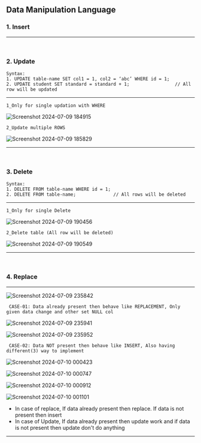 ## Data Manipulation Language

### 1. Insert

<hr>
<br>

### 2. Update
    Syntax: 
    1. UPDATE table-name SET col1 = 1, col2 = ‘abc’ WHERE id = 1;
    2. UPDATE student SET standard = standard + 1;                 // All row will be updated
<hr>

    1_Only for single updation with WHERE
![Screenshot 2024-07-09 184915](https://github.com/Mehul237/Core-Subjects/assets/117193057/d8eb28e1-6b80-4269-8b7d-4461bc2f5722)

    2_Update multiple ROWS
![Screenshot 2024-07-09 185829](https://github.com/Mehul237/Core-Subjects/assets/117193057/a3950265-f91f-49e6-9756-28cf3e4c5f23)

<hr>
<br>

### 3. Delete
    Syntax:
    1. DELETE FROM table-name WHERE id = 1;
    2. DELETE FROM table-name;              // All rows will be deleted

<hr>

    1_Only for single Delete
![Screenshot 2024-07-09 190456](https://github.com/Mehul237/Core-Subjects/assets/117193057/01749b58-a746-4bdd-b767-f32248ab9d79)

    2_Delete table (All row will be deleted)

![Screenshot 2024-07-09 190549](https://github.com/Mehul237/Core-Subjects/assets/117193057/322a2f9c-bd3d-4706-9a9e-45aebba82316)

<hr>
<br>

### 4. Replace

<hr>

![Screenshot 2024-07-09 235842](https://github.com/Mehul237/Core-Subjects/assets/117193057/7b678bb2-1d0d-46cc-8c6e-49cb9ffb5a44)

     CASE-01: Data already present then behave like REPLACEMENT, Only given data change and other set NULL col

![Screenshot 2024-07-09 235941](https://github.com/Mehul237/Core-Subjects/assets/117193057/759bbc1e-d013-4145-af4a-3fcd6194a5c9)

![Screenshot 2024-07-09 235952](https://github.com/Mehul237/Core-Subjects/assets/117193057/07a4eb97-406f-4df9-91f3-361cb0e93803)

     CASE-02: Data NOT present then behave like INSERT, Also having different(3) way to implement

![Screenshot 2024-07-10 000423](https://github.com/Mehul237/Core-Subjects/assets/117193057/ac0fd338-2ce7-42f8-8823-93177f0bd2ae)

![Screenshot 2024-07-10 000747](https://github.com/Mehul237/Core-Subjects/assets/117193057/a8369f8b-e3b4-43b5-8eb0-e5651578b629)

![Screenshot 2024-07-10 000912](https://github.com/Mehul237/Core-Subjects/assets/117193057/271ffd98-394d-465f-a439-71c97c4fd0cd)

![Screenshot 2024-07-10 001101](https://github.com/Mehul237/Core-Subjects/assets/117193057/9d9d0669-cb83-4407-86aa-c803b7d40fa4)

- In case of replace, If data already present then replace. If data is not present then insert
- In case of Update, If data already present then update work and if data is not present then update don't do anything


    
<hr>
